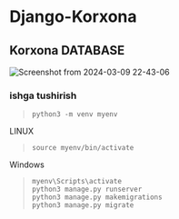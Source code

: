# Django-Korxona

## Korxona DATABASE 
![Screenshot from 2024-03-09 22-43-06](https://github.com/AsadbekNurmamatov2002/Django-Korxona/assets/144318530/94bdc71a-04f7-4abc-9e76-18a129aa29b6)
### ishga tushirish
>     python3 -m venv myenv
LINUX 
>     source myenv/bin/activate
Windows
>     myenv\Scripts\activate
>     python3 manage.py runserver
>     python3 manage.py makemigrations
>     python3 manage.py migrate
